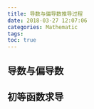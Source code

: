 ```yaml
---
title: 导数与偏导数推导过程
date: 2018-03-27 12:07:06
categories: Mathematic
tags:
toc: true
---
```


## 导数与偏导数
## 初等函数求导

